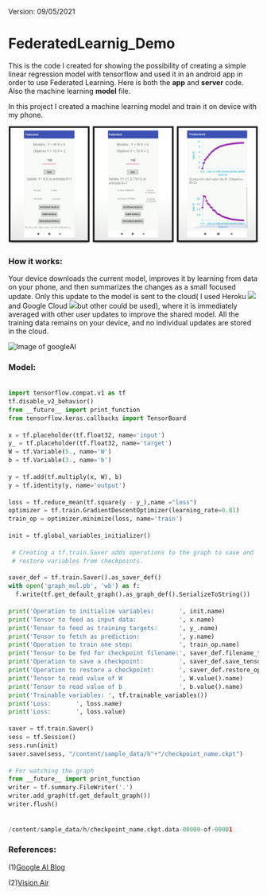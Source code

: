 Version: 09/05/2021

# FederatedLearnig_Demo
This is the code I created for showing the possibility of creating a simple linear regression model with tensorflow and used it in an android app in order to use Federated Learning. Here is both the **app** and **server** code. Also the machine learning **model** file. 

In this project I created a machine learning model and train it on device with my phone. 




![App image](app_image.PNG)


### How it works:

  Your device downloads the current model, improves it by learning from data on your phone, and then summarizes the changes as a small focused update. Only this update to the model is sent to the cloud( I used Heroku <img src="https://www.fullstackpython.com/img/logos/heroku.png" width="52"> and Google Cloud <img src="https://www.gstatic.com/devrel-devsite/prod/ve312520032ba2ac0c4d23f7b46fc670cbbe051886a2d1f04563a5e4768ad9787/cloud/images/cloud-logo.svg" width="60">but other could be used), where it is immediately averaged with other user updates to improve the shared model. All the training data remains on your device, and no individual updates are stored in the cloud.
  
  
![Image of googleAI](https://1.bp.blogspot.com/-K65Ed68KGXk/WOa9jaRWC6I/AAAAAAAABsM/gglycD_anuQSp-i67fxER1FOlVTulvV2gCLcB/s1600/FederatedLearning_FinalFiles_Flow%2BChart1.png)


### Model:
``` python

import tensorflow.compat.v1 as tf
tf.disable_v2_behavior()
from __future__ import print_function
from tensorflow.keras.callbacks import TensorBoard

x = tf.placeholder(tf.float32, name='input')
y_ = tf.placeholder(tf.float32, name='target')
W = tf.Variable(5., name='W')
b = tf.Variable(3., name='b')

y = tf.add(tf.multiply(x, W), b)
y = tf.identity(y, name='output')

loss = tf.reduce_mean(tf.square(y - y_),name ="loss")
optimizer = tf.train.GradientDescentOptimizer(learning_rate=0.01)
train_op = optimizer.minimize(loss, name='train')

init = tf.global_variables_initializer()

 # Creating a tf.train.Saver adds operations to the graph to save and
 # restore variables from checkpoints.

saver_def = tf.train.Saver().as_saver_def()
with open('graph_mul.pb', 'wb') as f:
  f.write(tf.get_default_graph().as_graph_def().SerializeToString())

print('Operation to initialize variables:       ', init.name)
print('Tensor to feed as input data:            ', x.name)
print('Tensor to feed as training targets:      ', y_.name)
print('Tensor to fetch as prediction:           ', y.name)
print('Operation to train one step:             ', train_op.name)
print('Tensor to be fed for checkpoint filename:', saver_def.filename_tensor_name)
print('Operation to save a checkpoint:          ', saver_def.save_tensor_name)
print('Operation to restore a checkpoint:       ', saver_def.restore_op_name)
print('Tensor to read value of W                ', W.value().name)
print('Tensor to read value of b                ', b.value().name) 
print('Trainable variables: ', tf.trainable_variables())
print('Loss:       ', loss.name)
print('Loss:       ', loss.value)

saver = tf.train.Saver()
sess = tf.Session()
sess.run(init)
saver.save(sess, "/content/sample_data/h"+"/checkpoint_name.ckpt")

# For watching the graph
from __future__ import print_function
writer = tf.summary.FileWriter('.')
writer.add_graph(tf.get_default_graph())
writer.flush()


/content/sample_data/h/checkpoint_name.ckpt.data-00000-of-00001
```

### References: 

 (1)[Google AI Blog](https://ai.googleblog.com/2017/04/federated-learning-collaborative.html)

 (2)[Vision Air](https://vision-air.github.io/index.html)

